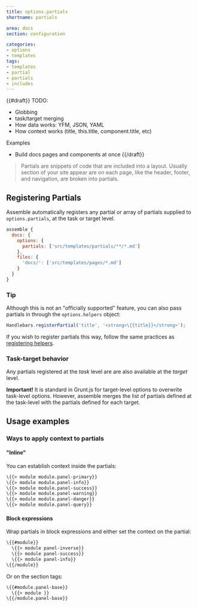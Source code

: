 ```yaml
---
title: options.partials
shortname: partials

area: docs
section: configuration

categories:
- options
- templates
tags:
- templates
- partial
- partials
- includes
---
```


{{#draft}}
TODO:
* Globbing
* task/target merging
* How data works: YFM, JSON, YAML
* How context works (title, this.title, component.title, etc)


Examples
* Build docs pages and components at once
{{/draft}}

> Partials are snippets of code that are included into a layout. Usually section of your site appear are on each page, like the header, footer, and navigation, are broken into partials.

## Registering Partials

Assemble automatically registers any partial or array of partials supplied to `options.partials`, at the task or target level.

``` javascript
assemble {
  docs: {
    options: {
      partials: ['src/templates/partials/**/*.md']
    },
    files: {
      'docs/': ['src/templates/pages/*.md']
    }
  }
}
```

### Tip

Although this is not an "officially supported" feature, you can also pass partials in through the `options.helpers` object:

```js
Handlebars.registerPartial('title', '<strong>\{{title}}</strong>');
```

If you wish to register partials this way, follow the same practices as [registering helpers](helpers).


### Task-target behavior

Any partials registered at the _task_ level are are also available at the _target_ level.

**Important!** It is standard in Grunt.js for target-level options to overwrite task-level options. However, assemble merges the list of partials defined at the task-level with the partials defined for each target.


## Usage examples

### Ways to apply context to partials

#### "Inline"

You can establish context inside the partials:

``` handlebars
\{{> module module.panel-primary}}
\{{> module module.panel-info}}
\{{> module module.panel-success}}
\{{> module module.panel-warning}}
\{{> module module.panel-danger}}
\{{> module module.panel-query}}
```

#### Block expressions

Wrap partials in block expressions and either set the context on the partial:

``` handlebars
\{{#module}}
  \{{> module panel-inverse}}
  \{{> module panel-success}}
  \{{> module panel-info}}
\{{/module}}
```

Or on the section tags:

``` handlebars
\{{#module.panel-base}}
  \{{> module }}
\{{/module.panel-base}}
```
